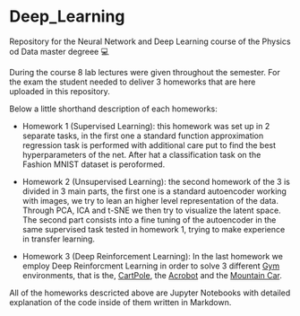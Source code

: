 # Deep_Learning
Repository for the Neural Network and Deep Learning course of the Physics od Data master degreee :computer:

During the course 8 lab lectures were given throughout the semester. For the exam the student needed to deliver 3 homeworks that are here uploaded in this repository.

Below a little shorthand description of each homeworks:

- Homework 1 (Supervised Learning): this homework was set up in 2 separate tasks, in the first one a standard function approximation regression task is performed with additional care put to find the best hyperparameters of the net.
After hat a classification task on the Fashion MNIST dataset is peroformed.

- Homework 2 (Unsupervised Learning): the second homework of the 3 is divided in 3 main parts, the first one is a standard autoencoder working with images, we try to lean an higher level representation of the data. Through PCA, ICA and t-SNE we then try to visualize the latent space.
The second part consists into a fine tuning of the autoencoder in the same supervised task tested in homework 1, trying to make experience in transfer learning.

- Homework 3 (Deep Reinforcement Learning): In the last homework we employ Deep Reinforcment Learning in order to solve 3 different [Gym](http://www.gymlibrary.ml) environments, that is the, [CartPole](https://github.com/openai/gym/blob/master/gym/envs/classic_control/cartpole.py), the [Acrobot](https://github.com/openai/gym/blob/master/gym/envs/classic_control/acrobot.py) and the [Mountain Car](https://github.com/openai/gym/blob/master/gym/envs/classic_control/mountain_car.py).


All of the homeworks descricted above are Jupyter Notebooks with detailed explanation of the code inside of them written in Markdown.



